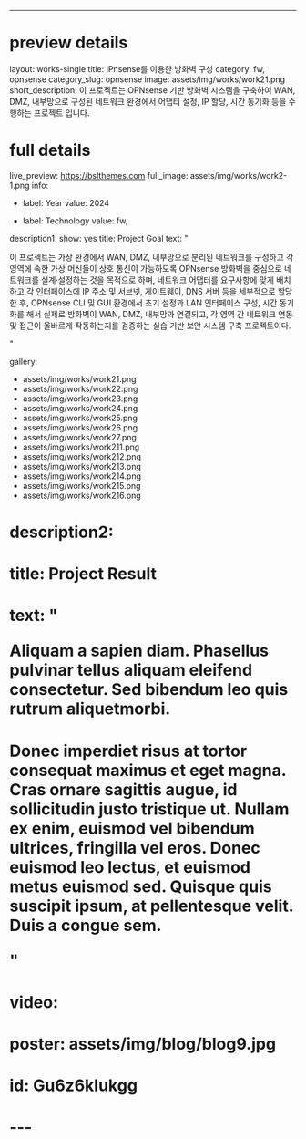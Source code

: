 ---
# preview details
layout: works-single
title: IPnsense를 이용한 방화벽 구성
category: fw, opnsense
category_slug: opnsense
image: assets/img/works/work21.png
short_description: 이 프로젝트는 OPNsense 기반 방화벽 시스템을 구축하여 WAN, DMZ, 내부망으로 구성된 네트워크 환경에서 어댑터 설정, IP 할당, 시간 동기화 등을 수행하는 프로젝트 입니다. 
# full details
live_preview: https://bslthemes.com
full_image: assets/img/works/work2-1.png
info:
  - label: Year
    value: 2024

  - label: Technology
    value: fw,

description1:
  show: yes
  title: Project Goal
  text: "<p>이 프로젝트는 가상 환경에서 WAN, DMZ, 내부망으로 분리된 네트워크를 구성하고 각 영역에 속한 가상 머신들이 상호 통신이 가능하도록 OPNsense 방화벽을 중심으로 네트워크를 설계·설정하는 것을 목적으로 하며, 네트워크 어댑터를 요구사항에 맞게 배치하고 각 인터페이스에 IP 주소 및 서브넷, 게이트웨이, DNS 서버 등을 세부적으로 할당한 후, OPNsense CLI 및 GUI 환경에서 초기 설정과 LAN 인터페이스 구성, 시간 동기화를 해서 실제로 방화벽이 WAN, DMZ, 내부망과 연결되고, 각 영역 간  네트워크 연동 및 접근이 올바르게 작동하는지를 검증하는 실습 기반 보안 시스템 구축 프로젝트이다.</p>"

gallery:
  - assets/img/works/work21.png
  - assets/img/works/work22.png
  - assets/img/works/work23.png
  - assets/img/works/work24.png
  - assets/img/works/work25.png
  - assets/img/works/work26.png
  - assets/img/works/work27.png
  - assets/img/works/work211.png
  - assets/img/works/work212.png
  - assets/img/works/work213.png
  - assets/img/works/work214.png
  - assets/img/works/work215.png
  - assets/img/works/work216.png
 
# description2:
#   title: Project Result
#   text: "<p>Aliquam a sapien diam. Phasellus pulvinar tellus aliquam eleifend consectetur. Sed bibendum leo quis rutrum aliquetmorbi.</p>
#   <p>Donec imperdiet risus at tortor consequat maximus et eget magna. Cras ornare sagittis augue, id sollicitudin justo tristique ut. Nullam ex enim, euismod vel bibendum ultrices, fringilla vel eros. Donec euismod leo lectus, et euismod metus euismod sed. Quisque quis suscipit ipsum, at pellentesque velit. Duis a congue sem.</p>"

# video:
#   poster: assets/img/blog/blog9.jpg
#   id: Gu6z6kIukgg

# ---

